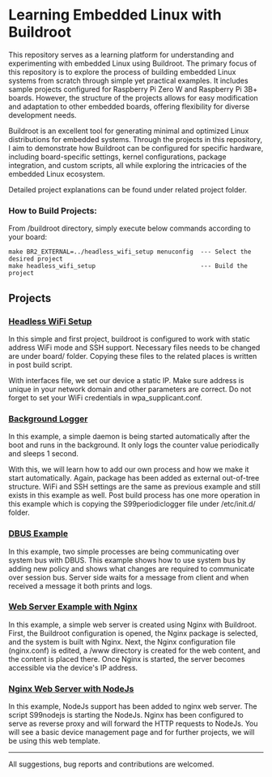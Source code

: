 # Learning Embedded Linux with Buildroot
This repository serves as a learning platform for understanding and experimenting with embedded Linux using Buildroot. The primary focus of this repository is to explore the process of building embedded Linux systems from scratch through simple yet practical examples. It includes sample projects configured for Raspberry Pi Zero W and Raspberry Pi 3B+ boards. However, the structure of the projects allows for easy modification and adaptation to other embedded boards, offering flexibility for diverse development needs.

Buildroot is an excellent tool for generating minimal and optimized Linux distributions for embedded systems. Through the projects in this repository, I aim to demonstrate how Buildroot can be configured for specific hardware, including board-specific settings, kernel configurations, package integration, and custom scripts, all while exploring the intricacies of the embedded Linux ecosystem.

Detailed project explanations can be found under related project folder.

### How to Build Projects:
From /buildroot directory, simply execute below commands according to your board:
```
make BR2_EXTERNAL=../headless_wifi_setup menuconfig  --- Select the desired project
make headless_wifi_setup                             --- Build the project
```

## Projects
### [Headless WiFi Setup](/headless_wifi_setup/README.md)

In this simple and first project, buildroot is configured to work with static address WiFi mode and SSH support. Necessary files needs to be changed are under board/ folder. Copying these files to the related places is written in post build script.

With interfaces file, we set our device a static IP. Make sure address is unique in your network domain and other parameters are correct. Do not forget to set your WiFi credentials in wpa_supplicant.conf.

### [Background Logger](/background_logger/README.md)

In this example, a simple daemon is being started automatically after the boot and runs in the background. It only logs the counter value periodically and sleeps 1 second.

With this, we will learn how to add our own process and how we make it start automatically. Again, package has been added as external out-of-tree structure. WiFi and SSH settings are the same as previous example and still exists in this example as well. Post build process has one more operation in this example which is copying the S99periodiclogger file under /etc/init.d/ folder.

### [DBUS Example](/dbus_example/README.md)

In this example, two simple processes are being communicating over system bus with DBUS. This example shows how to use system bus by adding new policy and shows what changes are required to communicate over session bus. Server side waits for a message from client and when received a message it both prints and logs. 

### [Web Server Example with Nginx](/webserver_nginx/README.md)

In this example, a simple web server is created using Nginx with Buildroot. First, the Buildroot configuration is opened, the Nginx package is selected, and the system is built with Nginx. Next, the Nginx configuration file (nginx.conf) is edited, a /www directory is created for the web content, and the content is placed there. Once Nginx is started, the server becomes accessible via the device's IP address.

### [Nginx Web Server with NodeJs](/nginx_nodejs/README.md)

In this example, NodeJs support has been added to nginx web server. The script S99nodejs is starting the NodeJs. Nginx has been configured to serve as reverse proxy and will forward the HTTP requests to NodeJs.  You will see a basic device management page and for further projects, we will be using this web template.

---
All suggestions, bug reports and contributions are welcomed.
